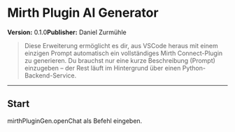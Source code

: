 # Mirth Plugin AI Generator

**Version:** 0.1.0**Publisher:** Daniel Zurmühle

> Diese Erweiterung ermöglicht es dir, aus VSCode heraus mit einem einzigen Prompt automatisch ein vollständiges Mirth Connect-Plugin zu generieren. Du brauchst nur eine kurze Beschreibung (Prompt) einzugeben – der Rest läuft im Hintergrund über einen Python-Backend-Service.

---

## Start

mirthPluginGen.openChat als Befehl eingeben.
